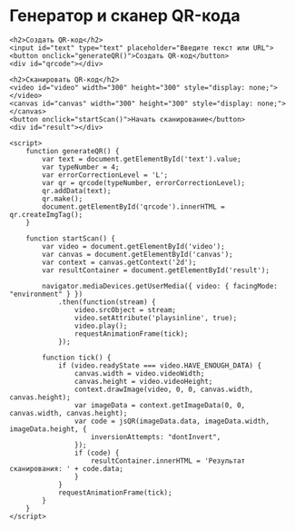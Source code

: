 

<!DOCTYPE html>
<html lang="en">
<head>
    <meta charset="UTF-8">
    <meta name="viewport" content="width=device-width, initial-scale=1.0">
    <title>Генератор и сканер QR-кода</title>
    <script src="https://cdnjs.cloudflare.com/ajax/libs/qrcode-generator/1.4.4/qrcode.min.js"></script>
    <script src="https://rawgit.com/sitepoint-editors/jsqrcode/master/src/qr_packed.js"></script>
</head>
<body>
    <h1>Генератор и сканер QR-кода</h1>

    <h2>Создать QR-код</h2>
    <input id="text" type="text" placeholder="Введите текст или URL">
    <button onclick="generateQR()">Создать QR-код</button>
    <div id="qrcode"></div>

    <h2>Сканировать QR-код</h2>
    <video id="video" width="300" height="300" style="display: none;"></video>
    <canvas id="canvas" width="300" height="300" style="display: none;"></canvas>
    <button onclick="startScan()">Начать сканирование</button>
    <div id="result"></div>

    <script>
        function generateQR() {
            var text = document.getElementById('text').value;
            var typeNumber = 4;
            var errorCorrectionLevel = 'L';
            var qr = qrcode(typeNumber, errorCorrectionLevel);
            qr.addData(text);
            qr.make();
            document.getElementById('qrcode').innerHTML = qr.createImgTag();
        }

        function startScan() {
            var video = document.getElementById('video');
            var canvas = document.getElementById('canvas');
            var context = canvas.getContext('2d');
            var resultContainer = document.getElementById('result');

            navigator.mediaDevices.getUserMedia({ video: { facingMode: "environment" } })
                .then(function(stream) {
                    video.srcObject = stream;
                    video.setAttribute('playsinline', true);
                    video.play();
                    requestAnimationFrame(tick);
                });

            function tick() {
                if (video.readyState === video.HAVE_ENOUGH_DATA) {
                    canvas.width = video.videoWidth;
                    canvas.height = video.videoHeight;
                    context.drawImage(video, 0, 0, canvas.width, canvas.height);
                    var imageData = context.getImageData(0, 0, canvas.width, canvas.height);
                    var code = jsQR(imageData.data, imageData.width, imageData.height, {
                        inversionAttempts: "dontInvert",
                    });
                    if (code) {
                        resultContainer.innerHTML = 'Результат сканирования: ' + code.data;
                    }
                }
                requestAnimationFrame(tick);
            }
        }
    </script>
</body>
</html>
